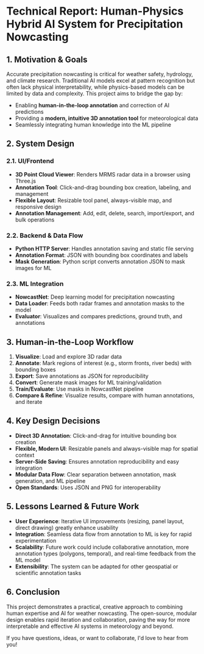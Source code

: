 # Technical Report: Human-Physics Hybrid AI System for Precipitation Nowcasting

## 1. Motivation & Goals

Accurate precipitation nowcasting is critical for weather safety, hydrology, and climate research. Traditional AI models excel at pattern recognition but often lack physical interpretability, while physics-based models can be limited by data and complexity. This project aims to bridge the gap by:
- Enabling **human-in-the-loop annotation** and correction of AI predictions
- Providing a **modern, intuitive 3D annotation tool** for meteorological data
- Seamlessly integrating human knowledge into the ML pipeline

## 2. System Design

### 2.1. UI/Frontend
- **3D Point Cloud Viewer**: Renders MRMS radar data in a browser using Three.js
- **Annotation Tool**: Click-and-drag bounding box creation, labeling, and management
- **Flexible Layout**: Resizable tool panel, always-visible map, and responsive design
- **Annotation Management**: Add, edit, delete, search, import/export, and bulk operations

### 2.2. Backend & Data Flow
- **Python HTTP Server**: Handles annotation saving and static file serving
- **Annotation Format**: JSON with bounding box coordinates and labels
- **Mask Generation**: Python script converts annotation JSON to mask images for ML

### 2.3. ML Integration
- **NowcastNet**: Deep learning model for precipitation nowcasting
- **Data Loader**: Feeds both radar frames and annotation masks to the model
- **Evaluator**: Visualizes and compares predictions, ground truth, and annotations

## 3. Human-in-the-Loop Workflow
1. **Visualize**: Load and explore 3D radar data
2. **Annotate**: Mark regions of interest (e.g., storm fronts, river beds) with bounding boxes
3. **Export**: Save annotations as JSON for reproducibility
4. **Convert**: Generate mask images for ML training/validation
5. **Train/Evaluate**: Use masks in NowcastNet pipeline
6. **Compare & Refine**: Visualize results, compare with human annotations, and iterate

## 4. Key Design Decisions
- **Direct 3D Annotation**: Click-and-drag for intuitive bounding box creation
- **Flexible, Modern UI**: Resizable panels and always-visible map for spatial context
- **Server-Side Saving**: Ensures annotation reproducibility and easy integration
- **Modular Data Flow**: Clear separation between annotation, mask generation, and ML pipeline
- **Open Standards**: Uses JSON and PNG for interoperability

## 5. Lessons Learned & Future Work
- **User Experience**: Iterative UI improvements (resizing, panel layout, direct drawing) greatly enhance usability
- **Integration**: Seamless data flow from annotation to ML is key for rapid experimentation
- **Scalability**: Future work could include collaborative annotation, more annotation types (polygons, temporal), and real-time feedback from the ML model
- **Extensibility**: The system can be adapted for other geospatial or scientific annotation tasks

## 6. Conclusion
This project demonstrates a practical, creative approach to combining human expertise and AI for weather nowcasting. The open-source, modular design enables rapid iteration and collaboration, paving the way for more interpretable and effective AI systems in meteorology and beyond.

If you have questions, ideas, or want to collaborate, I'd love to hear from you! 